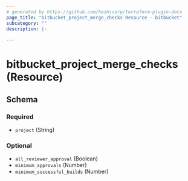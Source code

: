 ```yaml
---
# generated by https://github.com/hashicorp/terraform-plugin-docs
page_title: "bitbucket_project_merge_checks Resource - bitbucket"
subcategory: ""
description: |-
  
---
```


# bitbucket_project_merge_checks (Resource)





<!-- schema generated by tfplugindocs -->
## Schema

### Required

- `project` (String)

### Optional

- `all_reviewer_approval` (Boolean)
- `minimum_approvals` (Number)
- `minimum_successful_builds` (Number)
